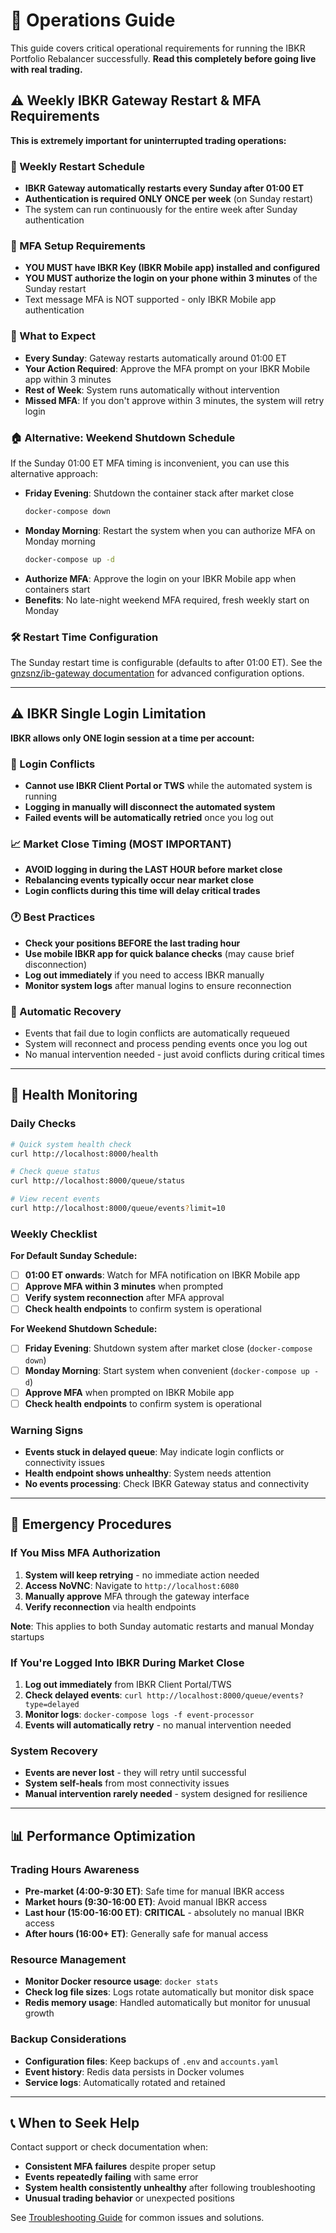 # 🔧 Operations Guide

This guide covers critical operational requirements for running the IBKR Portfolio Rebalancer successfully. **Read this completely before going live with real trading.**

## ⚠️ Weekly IBKR Gateway Restart & MFA Requirements

**This is extremely important for uninterrupted trading operations:**

### 🔄 Weekly Restart Schedule
- **IBKR Gateway automatically restarts every Sunday after 01:00 ET**
- **Authentication is required ONLY ONCE per week** (on Sunday restart)
- The system can run continuously for the entire week after Sunday authentication

### 📱 MFA Setup Requirements
- **YOU MUST have IBKR Key (IBKR Mobile app) installed and configured**
- **YOU MUST authorize the login on your phone within 3 minutes** of the Sunday restart
- Text message MFA is NOT supported - only IBKR Mobile app authentication

### 📅 What to Expect
- **Every Sunday**: Gateway restarts automatically around 01:00 ET
- **Your Action Required**: Approve the MFA prompt on your IBKR Mobile app within 3 minutes
- **Rest of Week**: System runs automatically without intervention
- **Missed MFA**: If you don't approve within 3 minutes, the system will retry login

### 🏠 Alternative: Weekend Shutdown Schedule
If the Sunday 01:00 ET MFA timing is inconvenient, you can use this alternative approach:

- **Friday Evening**: Shutdown the container stack after market close
  ```bash
  docker-compose down
  ```
- **Monday Morning**: Restart the system when you can authorize MFA on Monday morning
  ```bash
  docker-compose up -d
  ```
- **Authorize MFA**: Approve the login on your IBKR Mobile app when containers start
- **Benefits**: No late-night weekend MFA required, fresh weekly start on Monday

### 🛠️ Restart Time Configuration
The Sunday restart time is configurable (defaults to after 01:00 ET). See the [gnzsnz/ib-gateway documentation](https://github.com/gnzsnz/ib-gateway-docker) for advanced configuration options.

---

## ⚠️ IBKR Single Login Limitation

**IBKR allows only ONE login session at a time per account:**

### 🚫 Login Conflicts
- **Cannot use IBKR Client Portal or TWS** while the automated system is running
- **Logging in manually will disconnect the automated system**
- **Failed events will be automatically retried** once you log out

### 📈 Market Close Timing (MOST IMPORTANT)
- **AVOID logging in during the LAST HOUR before market close**
- **Rebalancing events typically occur near market close**
- **Login conflicts during this time will delay critical trades**

### 🕐 Best Practices
- **Check your positions BEFORE the last trading hour**
- **Use mobile IBKR app for quick balance checks** (may cause brief disconnection)
- **Log out immediately** if you need to access IBKR manually
- **Monitor system logs** after manual logins to ensure reconnection

### 🔄 Automatic Recovery
- Events that fail due to login conflicts are automatically requeued
- System will reconnect and process pending events once you log out
- No manual intervention needed - just avoid conflicts during critical times

---

## 🏥 Health Monitoring

### Daily Checks
```bash
# Quick system health check
curl http://localhost:8000/health

# Check queue status
curl http://localhost:8000/queue/status

# View recent events
curl http://localhost:8000/queue/events?limit=10
```

### Weekly Checklist
**For Default Sunday Schedule:**
- [ ] **01:00 ET onwards**: Watch for MFA notification on IBKR Mobile app
- [ ] **Approve MFA within 3 minutes** when prompted
- [ ] **Verify system reconnection** after MFA approval
- [ ] **Check health endpoints** to confirm system is operational

**For Weekend Shutdown Schedule:**
- [ ] **Friday Evening**: Shutdown system after market close (`docker-compose down`)
- [ ] **Monday Morning**: Start system when convenient (`docker-compose up -d`)
- [ ] **Approve MFA** when prompted on IBKR Mobile app
- [ ] **Check health endpoints** to confirm system is operational

### Warning Signs
- **Events stuck in delayed queue**: May indicate login conflicts or connectivity issues
- **Health endpoint shows unhealthy**: System needs attention
- **No events processing**: Check IBKR Gateway status and connectivity

---

## 🚨 Emergency Procedures

### If You Miss MFA Authorization
1. **System will keep retrying** - no immediate action needed
2. **Access NoVNC**: Navigate to `http://localhost:6080`
3. **Manually approve** MFA through the gateway interface
4. **Verify reconnection** via health endpoints

**Note**: This applies to both Sunday automatic restarts and manual Monday startups

### If You're Logged Into IBKR During Market Close
1. **Log out immediately** from IBKR Client Portal/TWS
2. **Check delayed events**: `curl http://localhost:8000/queue/events?type=delayed`
3. **Monitor logs**: `docker-compose logs -f event-processor`
4. **Events will automatically retry** - no manual intervention needed

### System Recovery
- **Events are never lost** - they will retry until successful
- **System self-heals** from most connectivity issues
- **Manual intervention rarely needed** - system designed for resilience

---

## 📊 Performance Optimization

### Trading Hours Awareness
- **Pre-market (4:00-9:30 ET)**: Safe time for manual IBKR access
- **Market hours (9:30-16:00 ET)**: Avoid manual IBKR access
- **Last hour (15:00-16:00 ET)**: **CRITICAL** - absolutely no manual IBKR access
- **After hours (16:00+ ET)**: Generally safe for manual access

### Resource Management
- **Monitor Docker resource usage**: `docker stats`
- **Check log file sizes**: Logs rotate automatically but monitor disk space
- **Redis memory usage**: Handled automatically but monitor for unusual growth

### Backup Considerations
- **Configuration files**: Keep backups of `.env` and `accounts.yaml`
- **Event history**: Redis data persists in Docker volumes
- **Service logs**: Automatically rotated and retained

---

## 📞 When to Seek Help

Contact support or check documentation when:
- **Consistent MFA failures** despite proper setup
- **Events repeatedly failing** with same error
- **System health consistently unhealthy** after following troubleshooting
- **Unusual trading behavior** or unexpected positions

See [Troubleshooting Guide](troubleshooting.md) for common issues and solutions.